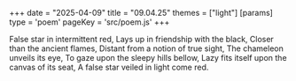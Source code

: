 +++
date = "2025-04-09"
title = "09.04.25"
themes = ["light"]
[params]
  type = 'poem'
  pageKey = 'src/poem.js'
+++

False star in intermittent red,
Lays up in friendship with the black,
Closer than the ancient flames,
Distant from a notion of true sight,
The chameleon unveils its eye,
To gaze upon the sleepy hills bellow,
Lazy fits itself upon the canvas of its seat,
A false star veiled in light come red.

